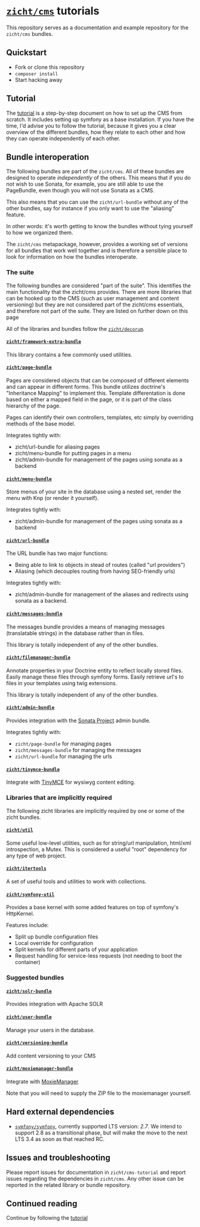 # [`zicht/cms`](https://github.com/zicht/cms) tutorials

This repository serves as a documentation and example repository for the
`zicht/cms` bundles.

## Quickstart
* Fork or clone this repository
* `composer install`
* Start hacking away

## Tutorial
The [tutorial](doc/tutorial.md) is a step-by-step document on how to set up the
CMS from scratch. It includes setting up symfony as a base installation. If you
have the time, I'd advise you to follow the tutorial, because it gives you a 
clear overview of the different bundles, how they relate to each other and how
they can operate independently of each other.

## Bundle interoperation 
The following bundles are part of the `zicht/cms`. All of these bundles are
designed to operate *independently* of the others. This means that if you do
not wish to use Sonata, for example, you are still able to use the PageBundle,
even though you will not use Sonata as a CMS.

This also means that you can use the `zicht/url-bundle` without any of the
other bundles, say for instance if you only want to use the "aliasing" feature.

In other words: it's worth getting to know the bundles without tying yourself
to how we organized them.

The `zicht/cms` metapackage, however, provides a working set of versions for
all bundles that work well together and is therefore a sensible place to look
for information on how the bundles interoperate.

### The suite
The following bundles are considered "part of the suite". This identifies the
main functionality that the zicht/cms provides. There are more libraries that
can be hooked up to the CMS (such as user management and content versioning)
but they are not considered part of the zicht/cms essentials, and therefore not
part of the suite. They are listed on further down on this page 

All of the libraries and bundles follow the
[`zicht/decorum`](https://github.com/zicht/decorum). 

#### [`zicht/framework-extra-bundle`](https://github.com/zicht/framework-extra-bundle)
This library contains a few commonly used utilities. 

#### [`zicht/page-bundle`](https://github.com/zicht/page-bundle)
Pages are considered objects that can be composed of different elements and can
appear in different forms. This bundle utilizes doctrine's "Inheritance Mapping" to
implement this. Template differentation is done based on either a mapped field
in the page, or it is part of the class hierarchy of the page.

Pages can identify their own controllers, templates, etc simply by overriding
methods of the base model. 

Integrates tightly with:
* zicht/url-bundle for aliasing pages
* zicht/menu-bundle for putting pages in a menu
* zicht/admin-bundle for management of the pages using sonata as a backend

#### [`zicht/menu-bundle`](https://github.com/zicht/menu-bundle)
Store menus of your site in the database using a nested set, render the menu
with Knp (or render it yourself).

Integrates tightly with:
* zicht/admin-bundle for management of the pages using sonata as a backend

#### [`zicht/url-bundle`](https://github.com/zicht/url-bundle)
The URL bundle has two major functions:

* Being able to link to objects in stead of routes (called "url providers")
* Aliasing (which decouples routing from having SEO-friendly urls)

Integrates tightly with:
* zicht/admin-bundle for management of the aliases and redirects using sonata
  as a backend. 

#### [`zicht/messages-bundle`](https://github.com/zicht/messags-bundle)
The messages bundle provides a means of managing messages (translatable
strings) in the database rather than in files.

This library is totally independent of any of the other bundles.

#### [`zicht/filemanager-bundle`](https://github.com/zicht/filemanager-bundle)
Annotate properties in your Doctrine entity to reflect locally stored files.
Easily manage these files through symfony forms. Easily retrieve url's to files
in your templates using twig extensions.

This library is totally independent of any of the other bundles.

#### [`zicht/admin-bundle`](https://github.com/zicht/admin-bundle)
Provides integration with the [Sonata Project](https://sonata-project.org/)
admin bundle.

Integrates tightly with:
* `zicht/page-bundle` for managing pages
* `zicht/messages-bundle` for managing the messages
* `zicht/url-bundle` for managing the urls

#### [`zicht/tinymce-bundle`](https://github.com/zicht/tinymce-bundle)
Integrate with [TinyMCE](https://www.tinymce.com/) for wysiwyg content editing.

### Libraries that are implicitly required
The following zicht libraries are implicitly required by one or some of the
zicht bundles.

#### [`zicht/util`](https://github.com/zicht/util)
Some useful low-level utilities, such as for string/url manipulation, html/xml
introspection, a Mutex. This is considered a useful "root" dependency for any
type of web project.

#### [`zicht/itertools`](https://github.com/zicht/itertools)
A set of useful tools and utilities to work with collections.

#### [`zicht/symfony-util`](https://github.com/zicht/symfony-util)
Provides a base kernel with some added features on top of symfony's HttpKernel. 

Features include:
* Split up bundle configuration files
* Local override for configuration
* Split kernels for different parts of your application
* Request handling for service-less requests (not needing to boot the
  container)

### Suggested bundles
#### [`zicht/solr-bundle`](https://github.com/zicht/solr-bundle)
Provides integration with Apache SOLR

#### [`zicht/user-bundle`](https://github.com/zicht/user-bundle)
Manage your users in the database.

#### [`zicht/versioning-bundle`](https://github.com/zicht/versioning-bundle)
Add content versioning to your CMS

#### [`zicht/moxiemanager-bundle`](https://github.com/zicht/moxiemanager-bundle)
Integrate with [MoxieManager](http://www.moxiemanager.com/)

Note that you will need to supply the ZIP file to the moxiemanager yourself. 

## Hard external dependencies 
* [`symfony/symfony`](https://github.com/symfony/symfony), currently supported
  LTS version: *2.7*. We intend to support 2.8 as a transitional phase, but
  will make the move to the next LTS 3.4 as soon as that reached RC. 

## Issues and troubleshooting
Please report issues for documentation in `zicht/cms-tutorial` and report
issues regarding the dependencies in `zicht/cms`. Any other issue can be
reported in the related library or bundle repository.

## Continued reading
Continue by following the [tutorial](doc/tutorial.md)
